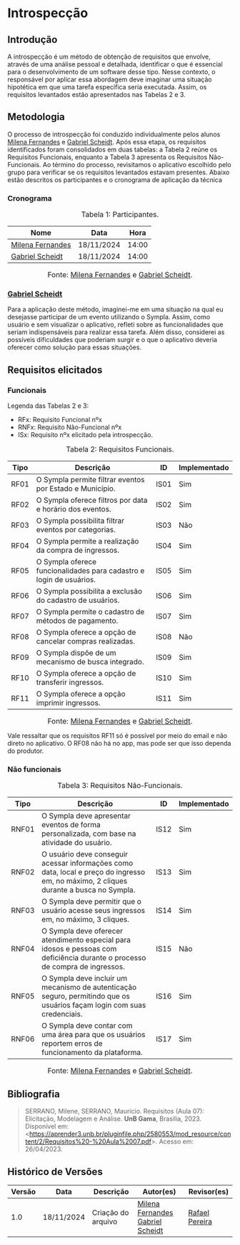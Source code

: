 # Introspecção

## Introdução

A introspecção é um método de obtenção de requisitos que envolve, através de uma análise pessoal e detalhada, identificar o que é essencial para o desenvolvimento de um software desse tipo. Nesse contexto, o responsável por aplicar essa abordagem deve imaginar uma situação hipotética em que uma tarefa específica seria executada. Assim, os requisitos levantados estão apresentados nas Tabelas 2 e 3.

## Metodologia

O processo de introspecção foi conduzido individualmente pelos alunos [Milena Fernandes](https://github.com/MilenaFRocha) e  [Gabriel Scheidt](https://github.com/Gxaite). Após essa etapa, os requisitos identificados foram consolidados em duas tabelas: a Tabela 2 reúne os Requisitos Funcionais, enquanto a Tabela 3 apresenta os Requisitos Não-Funcionais. Ao término do processo, revisitamos o aplicativo escolhido pelo grupo para verificar se os requisitos levantados estavam presentes. Abaixo estão descritos os participantes e o cronograma de aplicação da técnica

### Cronograma

<font size="3"><p style="text-align: center">Tabela 1: Participantes.</p></font>

<center>

| Nome                                             | Data                   |  Hora |
| ------------------------------------------------ | ------------------------ | -------------- |
| [Milena Fernandes](https://github.com/MilenaFRocha)   |  18/11/2024| 14:00|
|  [Gabriel Scheidt](https://github.com/Gxaite) |  18/11/2024|   14:00 |

</center>

<font size="3"><p style="text-align: center">Fonte: [Milena Fernandes](https://github.com/MilenaFRocha) e  [Gabriel Scheidt](https://github.com/Gxaite).</p></font>

### [Gabriel Scheidt](https://github.com/Gxaite)

Para a aplicação deste método, imaginei-me em uma situação na qual eu desejasse participar de um evento utilizando o Sympla. Assim, como usuário e sem visualizar o aplicativo, refleti sobre as funcionalidades que seriam indispensáveis para realizar essa tarefa. Além disso, considerei as possíveis dificuldades que poderiam surgir e o que o aplicativo deveria oferecer como solução para essas situações.

## Requisitos elicitados

### Funcionais

Legenda das Tabelas 2 e 3:

- RFx: Requisito Funcional nºx
- RNFx: Requisito Não-Funcional nºx
- ISx: Requisito nºx elicitado pela introspecção.

<font size="3"><p style="text-align: center">Tabela 2: Requisitos Funcionais.</p></font>

<center>

| Tipo  | Descrição                                                   | ID   | Implementado |
|-------|-------------------------------------------------------------|------|--------------|
| RF01  | O Sympla permite filtrar eventos por Estado e Município.    | IS01 | Sim          |
| RF02  | O Sympla oferece filtros por data e horário dos eventos.    | IS02 | Sim          |
| RF03  | O Sympla possibilita filtrar eventos por categorias.        | IS03 | Não          |
| RF04  | O Sympla permite a realização da compra de ingressos.       | IS04 | Sim          |
| RF05  | O Sympla oferece funcionalidades para cadastro e login de usuários. | IS05 | Sim          |
| RF06  | O Sympla possibilita a exclusão do cadastro de usuários.    | IS06 | Sim          |
| RF07  | O Sympla permite o cadastro de métodos de pagamento.        | IS07 | Sim          |
| RF08  | O Sympla oferece a opção de cancelar compras realizadas.    | IS08 | Não          |
| RF09  | O Sympla dispõe de um mecanismo de busca integrado.         | IS09 | Sim          |
| RF10  | O Sympla oferece a opção de transferir ingressos.           | IS10 | Sim          |
| RF11  | O Sympla oferece a opção imprimir ingressos.                | IS11 | Sim          |

</center>

<font size="3"><p style="text-align: center">Fonte: [Milena Fernandes](https://github.com/MilenaFRocha) e  [Gabriel Scheidt](https://github.com/Gxaite).</p></font>

Vale ressaltar que os requisitos RF11 só é possível por meio do email e não direto no aplicativo. O RF08 não há no app, mas pode ser que isso dependa do produtor.

### Não funcionais

<font size="3"><p style="text-align: center">Tabela 3: Requisitos Não-Funcionais.</p></font>

<center>

| Tipo  | Descrição                                                                                                                         | ID   | Implementado |
|-------|-----------------------------------------------------------------------------------------------------------------------------------|-------|--------------|
| RNF01 | O Sympla deve apresentar eventos de forma personalizada, com base na atividade do usuário.                                        | IS12  | Sim          |
| RNF02 | O usuário deve conseguir acessar informações como data, local e preço do ingresso em, no máximo, 2 cliques durante a busca no Sympla. | IS13  | Sim          |
| RNF03 | O Sympla deve permitir que o usuário acesse seus ingressos em, no máximo, 3 cliques.                                                 | IS14  | Sim          |
| RNF04 | O Sympla deve oferecer atendimento especial para idosos e pessoas com deficiência durante o processo de compra de ingressos.      | IS15  | Não          |
| RNF05 | O Sympla deve incluir um mecanismo de autenticação seguro, permitindo que os usuários façam login com suas credenciais.           | IS16  | Sim          |
| RNF06 | O Sympla deve contar com uma área para que os usuários reportem erros de funcionamento da plataforma.                             | IS17  | Sim          |

</center>

<font size="3"><p style="text-align: center">Fonte: [Milena Fernandes](https://github.com/MilenaFRocha) e  [Gabriel Scheidt](https://github.com/Gxaite).</p></font>


## Bibliografia

> SERRANO, Milene, SERRANO, Maurício. Requisitos (Aula 07): Elicitação, Modelagem e Análise. **UnB Gama**, Brasília, 2023. Disponível em: <<https://aprender3.unb.br/pluginfile.php/2580553/mod_resource/content/2/Requisitos%20-%20Aula%2007.pdf>>. Acesso em: 26/04/2023.

## Histórico de Versões

| Versão | Data       | Descrição                                     | Autor(es)                                      | Revisor(es)                                      |
| ------ | ---------- | --------------------------------------------- | ---------------------------------------------- | ------------------------------------------------ |
| 1.0    | 18/11/2024 | Criação do arquivo              | [Milena Fernandes](https://github.com/MilenaFRocha)  [Gabriel Scheidt](https://github.com/Gxaite)  | [Rafael Pereira](https://github.com/rafgpereira)      |
